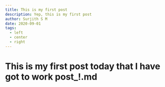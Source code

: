 ```yaml
---
title: This is my first post
description: Yep, this is my first post
author: Surjith S M
date: 2020-09-01
tags:
  - left
  - center
  - right
---
```

# This is my first post today that I have got to work post_!.md


